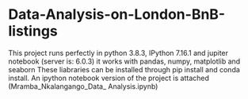 # Data-Analysis-on-London-BnB-listings
This project runs perfectly in python 3.8.3, IPython 7.16.1 and jupiter notebook (server is: 6.0.3)
it works with pandas, numpy, matplotlib and seaborn These liabraries can be installed through pip install and conda install.
An ipython notebook version of the project is attached (Mramba_Nkalangango_Data_ Analysis.ipynb)
